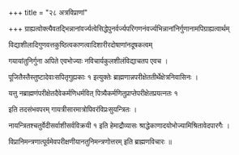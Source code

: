 +++
title = "२८ अत्रविप्राणां"

+++
ग्राह्यत्वोक्त्यैवतद्भिन्नानांवर्ज्यत्वेसिद्धेपुनर्वर्ज्यपरिगणनंवर्ज्यभिन्नानांनिर्गुणानामपिग्राह्यत्वार्थम्

विद्याशीलादिगुणवत्तकुष्ठित्वकाणत्वादिशारीरदोषाणांनदूषकत्वम्

गयायांतुनिर्गुना अपिते एवभोज्याः नविचार्यकुलशीलंविद्याचतप एवच ।

पूजितैस्तैस्तुष्टादेवाःसपितृगुह्यकाः १ इत्युक्तेः ब्राह्मणान्नपरीक्षेततीर्थेक्षेत्रनिवासिनः ।

यत्तु नब्राह्मणंपरीक्षेतदैवेकर्मणिधर्मवित् पित्र्यैकर्मणितुप्राप्तेपरीक्षेतप्रयत्नतः १

इति तदसंभवपरम् गायत्रीसारमात्रोपिवरंविप्रःसुयन्त्रितः ।

नायन्त्रितश्चतुर्वेदीसर्वाशीसर्वविक्रयी १ इति हेमाद्रौव्यासः श्राद्धेकाणादयोभोज्यामिश्रितावेदपारगैः ।

विप्रानिमन्त्रणात्पूर्वमेवपरीक्षणीयानतुनिमन्त्रणोत्तरम् इति ब्राह्मणविचारः ॥
